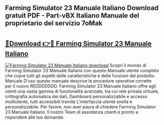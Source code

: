 ## Farming Simulator 23 Manuale Italiano Download gratuit PDF - Part-vBX Italiano Manuale del proprietario del servizio 7oMak

# <h2><a href="http://dfeft7i.blite.top/?on=Farming+Simulator+23+Manuale+Italiano">🔗Download 👉🔴 Farming Simulator 23 Manuale Italiano</a></h2>

[![Farming Simulator 23 Manuale Italiano download](https://i.imgur.com/lujVjoI.png)](http://dfeft7i.blite.top/?on=Farming+Simulator+23+Manuale+Italiano)
Scopri il mondo di Farming Simulator 23 Manuale Italiano con questo Manuale utente completo che copre tutti gli aspetti delle caratteristiche e delle funzioni del prodotto. Manuale D'uso questo manuale descrive le procedure operative corrette per il nuovo REDDDDDDD. Farming Simulator 23 Manuale Italiano offre agli utenti una vasta gamma di funzionalità avanzate, tra cui rete privata virtuale, crittografia automatica dei dati, Dashboard personalizzabile e accesso multiutente, tutti accessibili tramite L'interfaccia utente snella e personalizzabile. Per favore, non aver paura di chiedere Farming Simulator 23 Manuale Italiano. Il nostro Team di assistenza clienti è pronto a rispondere alle tue domande.
